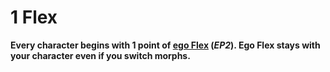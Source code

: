 # 1 Flex

<!-- CLEANED blockquote class="header-bg" -->

**Every character begins with 1 point of [ego Flex](../../../03/05-pools.md#flex) (_EP2_). Ego Flex stays with your character even if you switch morphs.**

<!-- CLEANED /blockquote -->
